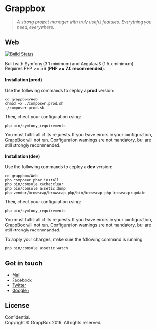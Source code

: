 # Grappbox

> *A strong project manager with truly useful features. Everything you need, everywhere.*

## Web
[![Build Status](https://travis-ci.com/grappbox/grappbox.svg?token=dspdMqgVdesbJX4HTxUY&branch=Web-prod)](https://travis-ci.com/grappbox/grappbox)

Built with Symfony (3.1 minimum) and AngularJS (1.5.x minimum).<br>
Requires PHP >= 5.6 (**PHP >= 7.0 recommended**).

#### Installation (prod)
Use the following commands to deploy a **prod** version:
```
cd grappbox/Web
chmod +x ./composer.prod.sh
./composer.prod.sh
```
Then, check your configuration using:
```
php bin/symfony_requirements
```
You must fulfill all of its requests. If you leave errors in your configuration, GrappBox will not run.
Configuration warnings are not mandatory, but are still strongly recommended.

#### Installation (dev)
Use the following commands to deploy a **dev** version:
```
cd grappbox/Web
php composer.phar install
php bin/console cache:clear
php bin/console assetic:dump
php vendor/browscap/browscap-php/bin/browscap-php browscap:update
```
Then, check your configuration using:
```
php bin/symfony_requirements
```
You must fulfill all of its requests. If you leave errors in your configuration, GrappBox will not run.
Configuration warnings are not mandatory, but are still strongly recommanded.

To apply your changes, make sure the following command is running:
```
php bin/console assetic:watch
```

## Get in touch

- [Mail]
- [Facebook]
- [Twitter]
- [Google+]

## License
Confidential.<br>
Copyright &copy; GrappBox 2016. All rights reserved.

[Mail]: <mailto:grappbox@gmail.com>
[Facebook]: <https://facebook.com/grappbox>
[Twitter]: <https://twitter.com/grappbox>
[Google+]: <https://plus.google.com/115657691021326143456>
